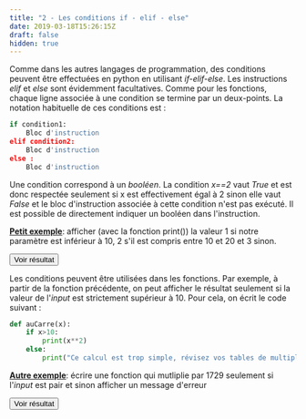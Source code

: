 ```yaml
---
title: "2 - Les conditions if - elif - else"
date: 2019-03-18T15:26:15Z
draft: false
hidden: true
---
```


Comme dans les autres langages de programmation, des conditions peuvent être effectuées en python en utilisant *if-elif-else*. Les instructions *elif* et *else* sont évidemment facultatives. Comme pour les fonctions, chaque ligne associée à une condition se termine par un deux-points. La notation habituelle de ces conditions est :


```python
if condition1: 
    Bloc d'instruction
elif condition2:
    Bloc d'instruction
else :
    Bloc d'instruction
```

Une condition correspond à un *booléen*. La condition *x==2* vaut *True* et est donc respectée seulement si x est effectivement égal à 2 sinon elle vaut *False* et le bloc d'instruction associée à cette condition n'est pas exécuté.
Il est possible de directement indiquer un booléen dans l'instruction.

<ins>**Petit exemple**</ins>: afficher (avec la fonction print()) la valeur 1 si notre paramètre est inférieur à 10, 2 s'il est compris entre 10 et 20 et 3 sinon.

<script>
function myFunction() {
    var x = document.getElementById("exemple");
    if (x.style.display === "none") {
        x.style.display = "block";
    } else {
        x.style.display = "none";
    }
}
</script>
 
<button onclick="myFunction()">Voir résultat</button>

<div id="exemple" hidden>
<div></div>

```python
parametre=2
if parametre < 10:
      print(1)
elif 10<=parametre\<20:
    print(2)
else:
    print(3)
```

</div>



Les conditions peuvent être utilisées dans les fonctions. Par exemple, à partir de la fonction précédente, on peut afficher le résultat seulement si la valeur de l'*input* est strictement supérieur à 10. Pour cela, on écrit le code suivant :


```python
def auCarre(x):
    if x>10:
        print(x**2)
    else:
        print("Ce calcul est trop simple, révisez vos tables de multiplication !")
```

<ins>**Autre exemple**</ins>: écrire une fonction qui mutliplie par 1729 seulement si l'*input* est pair et sinon afficher un message d'erreur


<script>
function myFunction2() {
    var x = document.getElementById("exemple2");
    if (x.style.display === "none") {
        x.style.display = "block";
    } else {
        x.style.display = "none";
    }
}
</script>
 
<button onclick="myFunction2()">Voir résultat</button>

<div id="exemple2" hidden>
<div></div>

```python
def fonctionInutile(x):
    if x%2==0:
        print(x*1729)
    else:
        print("L'input est impair")
```

</div>
